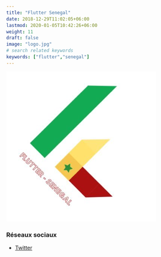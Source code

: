 ```yaml
---
title: "Flutter Senegal"
date: 2018-12-29T11:02:05+06:00
lastmod: 2020-01-05T10:42:26+06:00
weight: 11
draft: false
image: "logo.jpg"
# search related keywords
keywords: ["flutter","senegal"]
---
```


![Logo](logo.jpg "logo")

### Réseaux sociaux

- [Twitter](https://twitter.com/FlutterSenegal)
